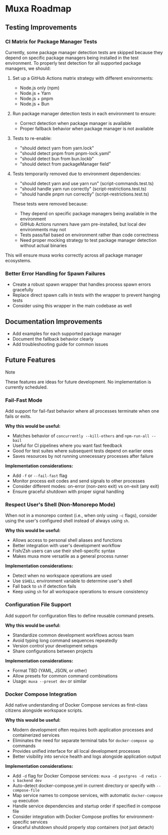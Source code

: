 # Muxa Roadmap

## Testing Improvements

### CI Matrix for Package Manager Tests

Currently, some package manager detection tests are skipped because they depend on specific package managers being installed in the test environment. To properly test detection for all supported package managers, we should:

1. Set up a GitHub Actions matrix strategy with different environments:
   - Node.js only (npm)
   - Node.js + Yarn
   - Node.js + pnpm
   - Node.js + Bun

2. Run package manager detection tests in each environment to ensure:
   - Correct detection when package manager is available
   - Proper fallback behavior when package manager is not available

3. Tests to re-enable:
   - "should detect yarn from yarn.lock"
   - "should detect pnpm from pnpm-lock.yaml"
   - "should detect bun from bun.lockb"
   - "should detect from packageManager field"

4. Tests temporarily removed due to environment dependencies:
   - "should detect yarn and use yarn run" (script-commands.test.ts)
   - "should handle yarn run correctly" (script-restrictions.test.ts)
   - "should handle pnpm run correctly" (script-restrictions.test.ts)

   These tests were removed because:
   - They depend on specific package managers being available in the environment
   - GitHub Actions runners have yarn pre-installed, but local dev environments may not
   - Tests pass/fail based on environment rather than code correctness
   - Need proper mocking strategy to test package manager detection without actual binaries

This will ensure muxa works correctly across all package manager ecosystems.

### Better Error Handling for Spawn Failures

- Create a robust spawn wrapper that handles process spawn errors gracefully
- Replace direct spawn calls in tests with the wrapper to prevent hanging tests
- Consider using this wrapper in the main codebase as well

## Documentation Improvements

- Add examples for each supported package manager
- Document the fallback behavior clearly
- Add troubleshooting guide for common issues

## Future Features

> [!NOTE]
> These features are ideas for future development. No implementation is currently scheduled.

### Fail-Fast Mode

Add support for fail-fast behavior where all processes terminate when one fails or exits.

**Why this would be useful:**

- Matches behavior of `concurrently --kill-others` and `npm-run-all --bail`
- Useful for CI pipelines where you want fast feedback
- Good for test suites where subsequent tests depend on earlier ones
- Saves resources by not running unnecessary processes after failure

**Implementation considerations:**

- Add `-f` or `--fail-fast` flag
- Monitor process exit codes and send signals to other processes
- Consider different modes: on-error (non-zero exit) vs on-exit (any exit)
- Ensure graceful shutdown with proper signal handling

### Respect User's Shell (Non-Monorepo Mode)

When not in a monorepo context (i.e., when only using `-c` flags), consider using the user's configured shell instead of always using `sh`.

**Why this would be useful:**

- Allows access to personal shell aliases and functions
- Better integration with user's development workflow
- Fish/Zsh users can use their shell-specific syntax
- Makes muxa more versatile as a general process runner

**Implementation considerations:**

- Detect when no workspace operations are used
- Use `$SHELL` environment variable to determine user's shell
- Fall back to `sh` if detection fails
- Keep using `sh` for all workspace operations to ensure consistency

### Configuration File Support

Add support for configuration files to define reusable command presets.

**Why this would be useful:**

- Standardize common development workflows across team
- Avoid typing long command sequences repeatedly
- Version control your development setups
- Share configurations between projects

**Implementation considerations:**

- Format TBD (YAML, JSON, or other)
- Allow presets for common command combinations
- Usage: `muxa --preset dev` or similar

### Docker Compose Integration

Add native understanding of Docker Compose services as first-class citizens alongside workspace scripts.

**Why this would be useful:**

- Modern development often requires both application processes and containerized services
- Eliminates the need for separate terminal tabs for `docker-compose up` commands
- Provides unified interface for all local development processes
- Better visibility into service health and logs alongside application output

**Implementation considerations:**

- Add `-d` flag for Docker Compose services: `muxa -d postgres -d redis -s backend dev`
- Auto-detect docker-compose.yml in current directory or specify with `--compose-file`
- Map service names to compose services, with automatic `docker-compose up` execution
- Handle service dependencies and startup order if specified in compose file
- Consider integration with Docker Compose profiles for environment-specific services
- Graceful shutdown should properly stop containers (not just detach)
